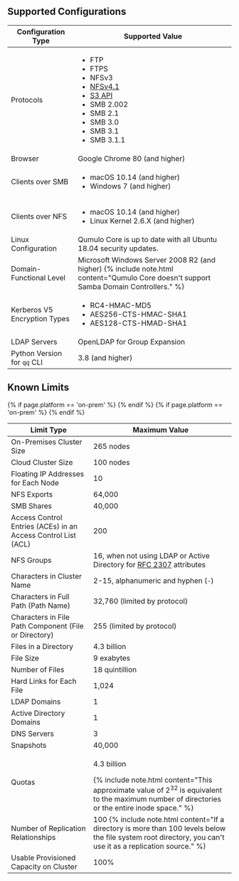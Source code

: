 ## Supported Configurations

<table>
  <thead>
    <tr>
      <th>Configuration Type</th>
      <th>Supported Value</th>
    </tr>
  </thead>
  <tbody>
    <tr>
      <td>Protocols</td>
      <td>
        <ul>
          <li>FTP</li>
          <li>FTPS</li>
          <li>NFSv3</li>
          <li><a href="../nfs/nfsv4.1-enabling-using.html">NFSv4.1</a></li>
          <li><a href="../s3-api/configuring-using-s3-api.html">S3 API</a></li>
          <li>SMB 2.002</li>
          <li>SMB 2.1</li>
          <li>SMB 3.0</li>
          <li>SMB 3.1</li>
          <li>SMB 3.1.1</li>
        </ul>
      </td>
    </tr>
    <tr>
      <td>Browser</td>
      <td>Google Chrome 80 (and higher)</td>
    </tr>
    <tr>
      <td>Clients over SMB</td>
      <td>
        <ul>
          <li>macOS 10.14 (and higher)</li>
          <li>Windows 7 (and higher)</li>
        </ul>
      </td>
    </tr>
    <tr>
      <td>Clients over NFS</td>
      <td>
        <ul>
          <li>macOS 10.14 (and higher)</li>
          <li>Linux Kernel 2.6.X (and higher)</li>
        </ul>
      </td>
    </tr>
    <tr>
      <td>Linux Configuration</td>
      <td>Qumulo Core is up to date with all Ubuntu 18.04 security updates.</td>
    </tr>
    <tr>
      <td>Domain-Functional Level</td>
      <td>Microsoft Windows Server 2008 R2 (and higher) {% include note.html content="Qumulo Core doesn't support Samba Domain Controllers." %}</td>
    </tr>
    <tr>
      <td>Kerberos V5 Encryption Types</td>
      <td>
         <ul>
           <li>RC4-HMAC-MD5</li>
           <li>AES256-CTS-HMAC-SHA1</li>
           <li>AES128-CTS-HMAD-SHA1</li>
        </ul>
      </td>
    </tr>
    <tr>
      <td>LDAP Servers</td>
      <td>OpenLDAP for Group Expansion</td>
    </tr>
    <tr>
      <td>Python Version for <code>qq</code> CLI</td>
      <td>3.8 (and higher)</td>
    </tr>
  </tbody>
</table>

## Known Limits

<table>
  <thead>
    <tr>
      <th>Limit Type</th>
      <th>Maximum Value</th>
    </tr>
  </thead>
  <tbody>
    <tr>
      <td>On-Premises Cluster Size</td>
      <td>265 nodes</td>
    </tr>
    <tr>
      <td>Cloud Cluster Size</td>
      <td>100 nodes</td>
    </tr>
{% if page.platform == 'on-prem' %}
    <tr>
      <td>Floating IP Addresses for Each Node</td>
      <td>10</td>
    </tr>
{% endif %}
    <tr>
      <td>NFS Exports</td>
      <td>64,000</td>
    </tr>
    <tr>
      <td>SMB Shares</td>
      <td>40,000</td>
    </tr>
    <tr>
      <td>Access Control Entries (ACEs) in an Access Control List (ACL)</td>
      <td>200</td>
    </tr>
    <tr>
      <td>NFS Groups</td>
      <td>16, when not using LDAP or Active Directory for <a href="https://www.rfc-editor.org/rfc/rfc2307.html">RFC 2307</a> attributes</td>
    </tr>
    <tr>
      <td>Characters in Cluster Name</td>
      <td>2-15, alphanumeric and hyphen (<code>-</code>)</td>
    </tr>
    <tr>
      <td>Characters in Full Path (Path Name)</td>
      <td>32,760 (limited by protocol)</td>
    </tr>
    <tr>
      <td>Characters in File Path Component (File or Directory)</td>
      <td>255 (limited by protocol)</td>
    </tr>
    <tr>
      <td>Files in a Directory</td>
      <td>4.3 billion</td>
    </tr>
    <tr>
      <td>File Size</td>
      <td>9 exabytes</td>
    </tr>
    <tr>
      <td>Number of Files</td>
      <td>18 quintillion</td>
    </tr>
    <tr>
      <td>Hard Links for Each File</td>
      <td>1,024</td>
    </tr>
    <tr>
      <td>LDAP Domains</td>
      <td>1</td>
    </tr>
    <tr>
      <td>Active Directory Domains</td>
      <td>1</td>
    </tr>
    <tr>
      <td>DNS Servers</td>
      <td>3</td>
    </tr>
    <tr>
      <td>Snapshots</td>
      <td>40,000</td>
    </tr>
    <tr>
      <td>Quotas</td>
      <td><p>4.3 billion</p>{% include note.html content="This approximate value of 2<sup>32</sup> is equivalent to the maximum number of directories or the entire inode space." %}</td>
    </tr>
    <tr>
      <td>Number of Replication Relationships</td>
      <td>100 {% include note.html content="If a directory is more than 100 levels below the file system root directory, you can't use it as a replication source." %}</td>
    </tr>
{% if page.platform == 'on-prem' %}
    <tr>
      <td>Usable Provisioned Capacity on Cluster</td>
      <td>100%</td>
    </tr>
{% endif %}    
  </tbody>
</table>
